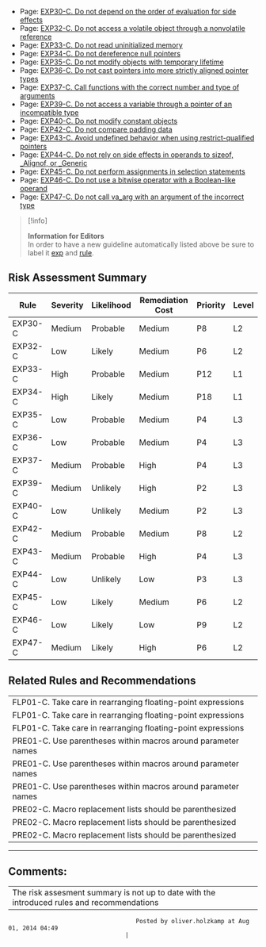 -   Page:
    [EXP30-C. Do not depend on the order of evaluation for side effects](/confluence/display/c/EXP30-C.+Do+not+depend+on+the+order+of+evaluation+for+side+effects)
-   Page:
    [EXP32-C. Do not access a volatile object through a nonvolatile reference](/confluence/display/c/EXP32-C.+Do+not+access+a+volatile+object+through+a+nonvolatile+reference)
-   Page:
    [EXP33-C. Do not read uninitialized memory](/confluence/display/c/EXP33-C.+Do+not+read+uninitialized+memory)
-   Page:
    [EXP34-C. Do not dereference null pointers](/confluence/display/c/EXP34-C.+Do+not+dereference+null+pointers)
-   Page:
    [EXP35-C. Do not modify objects with temporary lifetime](/confluence/display/c/EXP35-C.+Do+not+modify+objects+with+temporary+lifetime)
-   Page:
    [EXP36-C. Do not cast pointers into more strictly aligned pointer types](/confluence/display/c/EXP36-C.+Do+not+cast+pointers+into+more+strictly+aligned+pointer+types)
-   Page:
    [EXP37-C. Call functions with the correct number and type of arguments](/confluence/display/c/EXP37-C.+Call+functions+with+the+correct+number+and+type+of+arguments)
-   Page:
    [EXP39-C. Do not access a variable through a pointer of an incompatible type](/confluence/display/c/EXP39-C.+Do+not+access+a+variable+through+a+pointer+of+an+incompatible+type)
-   Page:
    [EXP40-C. Do not modify constant objects](/confluence/display/c/EXP40-C.+Do+not+modify+constant+objects)
-   Page:
    [EXP42-C. Do not compare padding data](/confluence/display/c/EXP42-C.+Do+not+compare+padding+data)
-   Page:
    [EXP43-C. Avoid undefined behavior when using restrict-qualified pointers](/confluence/display/c/EXP43-C.+Avoid+undefined+behavior+when+using+restrict-qualified+pointers)
-   Page:
    [EXP44-C. Do not rely on side effects in operands to sizeof, \_Alignof, or \_Generic](/confluence/display/c/EXP44-C.+Do+not+rely+on+side+effects+in+operands+to+sizeof%2C+_Alignof%2C+or+_Generic)
-   Page:
    [EXP45-C. Do not perform assignments in selection statements](/confluence/display/c/EXP45-C.+Do+not+perform+assignments+in+selection+statements)
-   Page:
    [EXP46-C. Do not use a bitwise operator with a Boolean-like operand](/confluence/display/c/EXP46-C.+Do+not+use+a+bitwise+operator+with+a+Boolean-like+operand)
-   Page:
    [EXP47-C. Do not call va_arg with an argument of the incorrect type](/confluence/display/c/EXP47-C.+Do+not+call+va_arg+with+an+argument+of+the+incorrect+type)
> [!info]  
>
> **Information for Editors**  
> In order to have a new guideline automatically listed above be sure to label it [exp](https://confluence/label/seccode/exp) and [rule](https://confluence/label/seccode/rule).

## Risk Assessment Summary

| Rule | Severity | Likelihood | Remediation Cost | Priority | Level |
| ----|----|----|----|----|----|
| EXP30-C | Medium | Probable | Medium | P8 | L2 |
| EXP32-C | Low | Likely | Medium | P6 | L2 |
| EXP33-C | High | Probable | Medium | P12 | L1 |
| EXP34-C | High | Likely | Medium | P18 | L1 |
| EXP35-C | Low | Probable | Medium |  P4  |  L3  |
| EXP36-C | Low | Probable | Medium | P4 | L3 |
| EXP37-C | Medium | Probable | High | P4 | L3 |
| EXP39-C | Medium | Unlikely | High |  P2  |   L3  |
| EXP40-C | Low | Unlikely | Medium | P2 | L3 |
| EXP42-C | Medium | Probable | Medium | P8 | L2 |
| EXP43-C | Medium | Probable | High | P4 | L3 |
| EXP44-C | Low | Unlikely | Low | P3 | L3 |
| EXP45-C | Low | Likely | Medium | P6 | L2 |
| EXP46-C | Low | Likely | Low | P9 | L2 |
| EXP47-C | Medium | Likely | High | P6 | L2 |

## Related Rules and Recommendations

|  |
| ----|
| FLP01-C. Take care in rearranging floating-point expressions |
| FLP01-C. Take care in rearranging floating-point expressions |
| FLP01-C. Take care in rearranging floating-point expressions |
| PRE01-C. Use parentheses within macros around parameter names |
| PRE01-C. Use parentheses within macros around parameter names |
| PRE01-C. Use parentheses within macros around parameter names |
| PRE02-C. Macro replacement lists should be parenthesized |
| PRE02-C. Macro replacement lists should be parenthesized |
| PRE02-C. Macro replacement lists should be parenthesized |

------------------------------------------------------------------------
[](../c/Rule%2002_%20Declarations%20and%20Initialization%20_DCL_) [](https://wiki.sei.cmu.edu/confluence/pages/viewpage.action?pageId=87151983) [](https://wiki.sei.cmu.edu/confluence/pages/viewpage.action?pageId=87152202)
## Comments:

|  |
| ----|
| The risk assesment summary is not up to date with the introduced rules and recommendations
                                        Posted by oliver.holzkamp at Aug 01, 2014 04:49
                                     |

